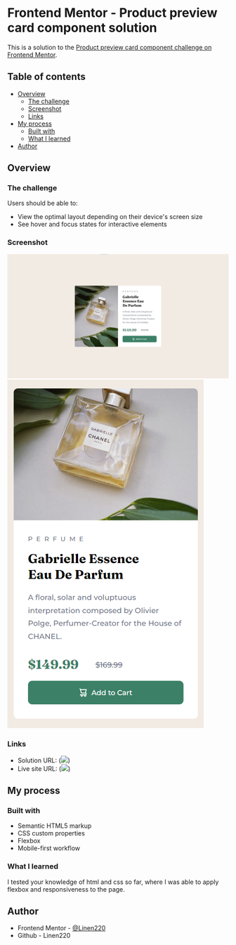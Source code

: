 # Frontend Mentor - Product preview card component solution

This is a solution to the [Product preview card component challenge on Frontend Mentor](https://www.frontendmentor.io/challenges/product-preview-card-component-GO7UmttRfa). 

## Table of contents

- [Overview](#overview)
  - [The challenge](#the-challenge)
  - [Screenshot](#screenshot)
  - [Links](#links)
- [My process](#my-process)
  - [Built with](#built-with)
  - [What I learned](#what-i-learned)
- [Author](#author)

## Overview

### The challenge

Users should be able to:

- View the optimal layout depending on their device's screen size
- See hover and focus states for interactive elements

### Screenshot

![](./asset/img/Screenshot.png)
![](./asset/img/Screenshot-2.png)

### Links

- Solution URL: (![](https://www.frontendmentor.io/solutions/second-challenge-L2tYEnK_py))
- Live site URL: (![](https://linen220.github.io/product-preview/))

## My process

### Built with

- Semantic HTML5 markup
- CSS custom properties
- Flexbox
- Mobile-first workflow

### What I learned

I tested your knowledge of html and css so far, where I was able to apply flexbox and responsiveness to the page.

## Author

- Frontend Mentor - [@Linen220](https://www.frontendmentor.io/profile/Linen220)
- Github - Linen220